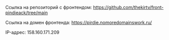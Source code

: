 Ссылка на репозиторий с фронтендом: https://github.com/thekirtv/front-pindieack/tree/main

Ссылка на домен фронтенда: https://pirdie.nomoredomainswork.ru/

IP-адрес: 158.160.171.209
